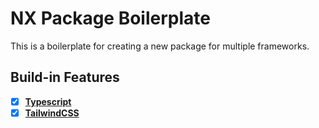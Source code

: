 # NX Package Boilerplate

This is a boilerplate for creating a new package for multiple frameworks.

## Build-in Features

- [x] **[Typescript](https://www.typescriptlang.org/)**
- [x] **[TailwindCSS](https://tailwindcss.com/)**
